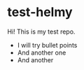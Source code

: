 # test-helmy

Hi! This is my test repo.

- I will try bullet points
- And another one
- And another
